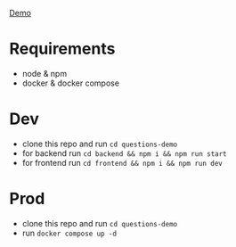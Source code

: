 [Demo](https://demo.dragos.gg)

# Requirements

- node & npm
- docker & docker compose

# Dev

- clone this repo and run `cd questions-demo`
- for backend run `cd backend && npm i && npm run start`
- for frontend run `cd frontend && npm i && npm run dev`

# Prod

- clone this repo and run `cd questions-demo`
- run `docker compose up -d`
